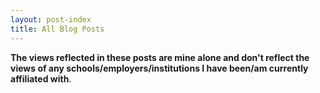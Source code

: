 ```yaml
---
layout: post-index
title: All Blog Posts
---
```


**The views reflected in these posts are mine alone and don't reflect the views of any schools/employers/institutions I have been/am currently affiliated with**.

